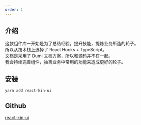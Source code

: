 ```yaml
---
order: 1
---
```

## 介绍
这款组件库一开始是为了总结经验，提升技能，提炼业务所造的轮子。  
所以从技术栈上选择了 React Hooks + TypeScript。  
文档是采用了 Dumi 文档方案，所以和源码并不在一起。  
我会持续完善组件，抽离业务中常用的功能来造成更好的轮子。

## 安装
```shell script
yarn add react-kin-ui
```

## Github
[react-kin-ui](https://github.com/Kinsj/react-kin-ui)
